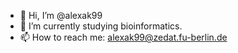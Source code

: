 - 👋 Hi, I’m @alexak99
- 🌱 I’m currently studying bioinformatics.
- 📫 How to reach me: alexak99@zedat.fu-berlin.de

<!---
alexak99/alexak99 is a ✨ special ✨ repository because its `README.md` (this file) appears on your GitHub profile.
You can click the Preview link to take a look at your changes.
--->
